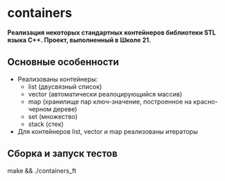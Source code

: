 # containers

**Реализация некоторых стандартных контейнеров библиотеки STL языка C++. Проект, выполненный в Школе 21.**

## Основные особенности

- Реализованы контейнеры:
  - list (двусвязный список)
  - vector (автоматически реалоцирующийся массив)
  - map (хранилище пар ключ-значение, построенное на красно-черном дереве)
  - set (множество)
  - stack (стек)
- Для контейнеров list, vector и map реализованы итераторы

## Сборка и запуск тестов

make && ./containers_ft

